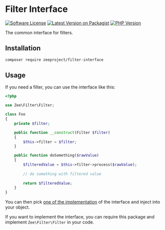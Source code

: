 # Filter Interface

[![Software License][ico-license]][link-license]
[![Latest Version on Packagist][ico-version]][link-packagist]
[![PHP Version][ico-php-version]][link-github]

The common interface for filters.

## Installation

~~~bash
composer require zeeproject/filter-interface
~~~

## Usage

If you need a filter, you can use the interface like this:

~~~php
<?php

use Zee\Filter\Filter;

class Foo
{
    private $filter;

    public function __construct(Filter $filter)
    {
        $this->filter = $filter;
    }

    public function doSomething($rawValue)
    {
        $filteredValue = $this->filter->process($rawValue);
        
        // do something with filtered value
        
        return $filteredValue;
    }
}
~~~

You can then pick [one of the implementation](https://packagist.org/providers/zeeproject/filter-implementation)
of the interface and inject into your object.

If you want to implement the interface, you can require this package and implement `Zee\Filter\Filter` in your code.

[ico-license]: https://img.shields.io/badge/License-BSD%202--Clause-blue.svg?style=for-the-badge
[ico-version]: https://img.shields.io/packagist/v/zeeproject/filter-interface.svg?style=for-the-badge&label=Latest
[ico-php-version]: https://img.shields.io/packagist/php-v/zeeproject/exceptions-interface.svg?style=for-the-badge

[link-license]: LICENSE
[link-packagist]: https://packagist.org/packages/zeeproject/filter-interface
[link-github]: https://github.com/zee/filter-interface
